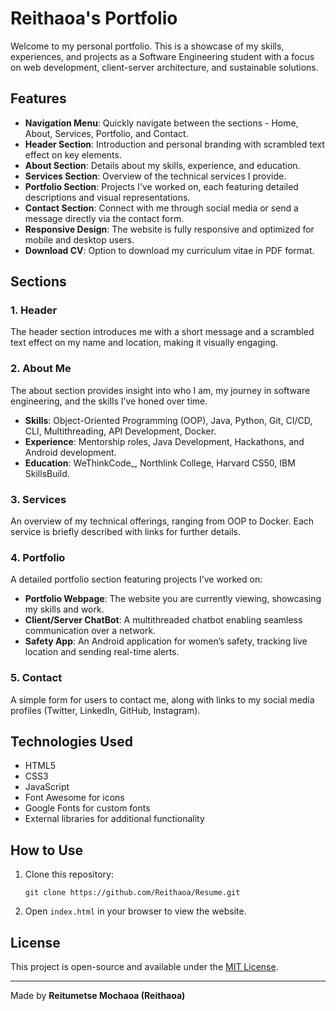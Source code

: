 
# Reithaoa's Portfolio

Welcome to my personal portfolio. This is a showcase of my skills, experiences, and projects as a Software Engineering student with a focus on web development, client-server architecture, and sustainable solutions.

## Features

- **Navigation Menu**: Quickly navigate between the sections - Home, About, Services, Portfolio, and Contact.
- **Header Section**: Introduction and personal branding with scrambled text effect on key elements.
- **About Section**: Details about my skills, experience, and education.
- **Services Section**: Overview of the technical services I provide.
- **Portfolio Section**: Projects I've worked on, each featuring detailed descriptions and visual representations.
- **Contact Section**: Connect with me through social media or send a message directly via the contact form.
- **Responsive Design**: The website is fully responsive and optimized for mobile and desktop users.
- **Download CV**: Option to download my curriculum vitae in PDF format.

## Sections

### 1. Header
The header section introduces me with a short message and a scrambled text effect on my name and location, making it visually engaging.

### 2. About Me
The about section provides insight into who I am, my journey in software engineering, and the skills I’ve honed over time.

- **Skills**: Object-Oriented Programming (OOP), Java, Python, Git, CI/CD, CLI, Multithreading, API Development, Docker.
- **Experience**: Mentorship roles, Java Development, Hackathons, and Android development.
- **Education**: WeThinkCode_, Northlink College, Harvard CS50, IBM SkillsBuild.

### 3. Services
An overview of my technical offerings, ranging from OOP to Docker. Each service is briefly described with links for further details.

### 4. Portfolio
A detailed portfolio section featuring projects I’ve worked on:

- **Portfolio Webpage**: The website you are currently viewing, showcasing my skills and work.
- **Client/Server ChatBot**: A multithreaded chatbot enabling seamless communication over a network.
- **Safety App**: An Android application for women’s safety, tracking live location and sending real-time alerts.

### 5. Contact
A simple form for users to contact me, along with links to my social media profiles (Twitter, LinkedIn, GitHub, Instagram).

## Technologies Used

- HTML5
- CSS3
- JavaScript
- Font Awesome for icons
- Google Fonts for custom fonts
- External libraries for additional functionality

## How to Use

1. Clone this repository:
   ```
   git clone https://github.com/Reithaoa/Resume.git
   ```
2. Open `index.html` in your browser to view the website.

## License
This project is open-source and available under the [MIT License](LICENSE).

---

Made by **Reitumetse Mochaoa (Reithaoa)**
